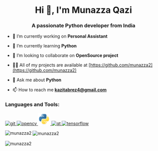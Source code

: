 <h1 align="center">Hi 👋, I'm Munazza Qazi</h1>
<h3 align="center">A passionate Python developer from India</h3>



- 🔭 I’m currently working on **Personal Assistant**

- 🌱 I’m currently learning **Python**

- 👯 I’m looking to collaborate on **OpenSource project**

- 👨‍💻 All of my projects are available at [https://github.com/munazza2](https://github.com/munazza2)

- 💬 Ask me about **Python**

- 📫 How to reach me **kazitabrez4@gmail.com**


<h3 align="left">Languages and Tools:</h3>
<p align="left"> <a href="https://git-scm.com/" target="_blank"> <img src="https://www.vectorlogo.zone/logos/git-scm/git-scm-icon.svg" alt="git" width="40" height="40"/> </a> <a href="https://opencv.org/" target="_blank"> <img src="https://www.vectorlogo.zone/logos/opencv/opencv-icon.svg" alt="opencv" width="40" height="40"/> </a> <a href="https://www.python.org" target="_blank"> <img src="https://raw.githubusercontent.com/devicons/devicon/master/icons/python/python-original.svg" alt="python" width="40" height="40"/> </a> <a href="https://www.qt.io/" target="_blank"> <img src="https://upload.wikimedia.org/wikipedia/commons/0/0b/Qt_logo_2016.svg" alt="qt" width="40" height="40"/> </a> <a href="https://www.tensorflow.org" target="_blank"> <img src="https://www.vectorlogo.zone/logos/tensorflow/tensorflow-icon.svg" alt="tensorflow" width="40" height="40"/> </a> </p>

<p><img align="left" src="https://github-readme-stats.vercel.app/api/top-langs?username=munazza2&show_icons=true&locale=en&layout=compact" alt="munazza2" /></p>

<p>&nbsp;<img align="center" src="https://github-readme-stats.vercel.app/api?username=munazza2&show_icons=true&locale=en" alt="munazza2" /></p>

<p><img align="center" src="https://github-readme-streak-stats.herokuapp.com/?user=munazza2&" alt="munazza2" /></p>


